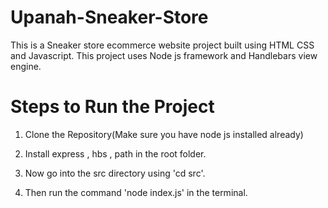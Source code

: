 # Upanah-Sneaker-Store
This is a Sneaker store ecommerce website project built using HTML CSS and Javascript.
This project uses Node js framework and Handlebars view engine.

# Steps to Run the Project

1. Clone the Repository(Make sure you have node js installed already)

2. Install express , hbs , path in the root folder.

3. Now go into the src directory using 'cd src'.

4. Then run the command 'node index.js' in the terminal.
